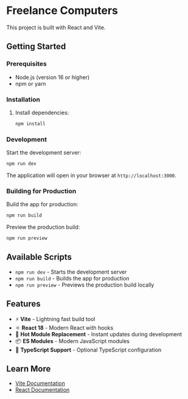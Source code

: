 # Freelance Computers

This project is built with React and Vite.

## Getting Started

### Prerequisites

- Node.js (version 16 or higher)
- npm or yarn

### Installation

1. Install dependencies:
   ```bash
   npm install
   ```

### Development

Start the development server:
```bash
npm run dev
```

The application will open in your browser at `http://localhost:3000`.

### Building for Production

Build the app for production:
```bash
npm run build
```

Preview the production build:
```bash
npm run preview
```

## Available Scripts

- `npm run dev` - Starts the development server
- `npm run build` - Builds the app for production
- `npm run preview` - Previews the production build locally

## Features

- ⚡ **Vite** - Lightning fast build tool
- ⚛️ **React 18** - Modern React with hooks
- 🎨 **Hot Module Replacement** - Instant updates during development
- 📦 **ES Modules** - Modern JavaScript modules
- 🔧 **TypeScript Support** - Optional TypeScript configuration

## Learn More

- [Vite Documentation](https://vitejs.dev/)
- [React Documentation](https://reactjs.org/)
